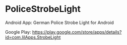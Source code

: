 # PoliceStrobeLight
Android App: German Police Strobe Light for Android

Google Play: https://play.google.com/store/apps/details?id=com.lilApps.StrobeLight
